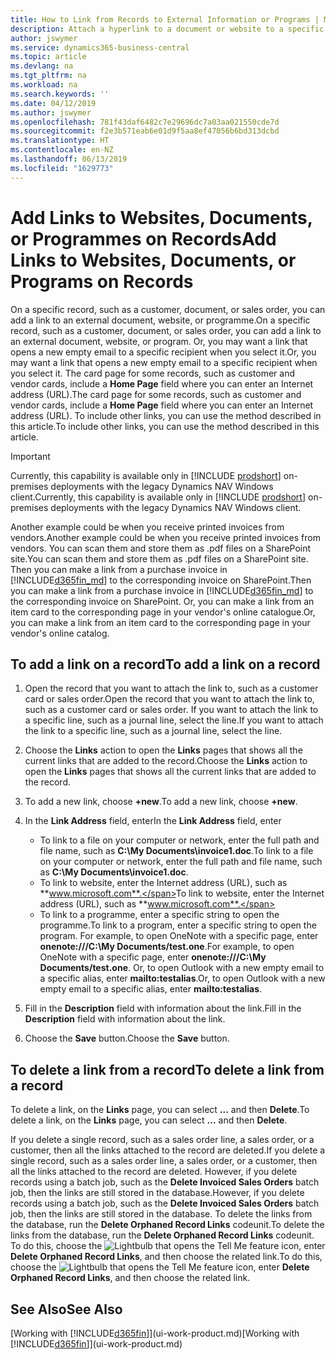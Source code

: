```yaml
---
title: How to Link from Records to External Information or Programs | Microsoft Docs
description: Attach a hyperlink to a document or website to a specific record, such as a customer or document.
author: jswymer
ms.service: dynamics365-business-central
ms.topic: article
ms.devlang: na
ms.tgt_pltfrm: na
ms.workload: na
ms.search.keywords: ''
ms.date: 04/12/2019
ms.author: jswymer
ms.openlocfilehash: 781f43daf6482c7e29696dc7a03aa021550cde7d
ms.sourcegitcommit: f2e3b571eab6e01d9f5aa8ef47056b6bd313dcbd
ms.translationtype: HT
ms.contentlocale: en-NZ
ms.lasthandoff: 06/13/2019
ms.locfileid: "1629773"
---
```

# <a name="add-links-to-websites-documents-or-programs-on-records"></a><span data-ttu-id="cac0a-103">Add Links to Websites, Documents, or Programmes on Records</span><span class="sxs-lookup"><span data-stu-id="cac0a-103">Add Links to Websites, Documents, or Programs on Records</span></span>
<span data-ttu-id="cac0a-104">On a specific record, such as a customer, document, or sales order, you can add a link to an external document, website, or programme.</span><span class="sxs-lookup"><span data-stu-id="cac0a-104">On a specific record, such as a customer, document, or sales order, you can add a link to an external document, website, or program.</span></span> <span data-ttu-id="cac0a-105">Or, you may want a link that opens a new empty email to a specific recipient when you select it.</span><span class="sxs-lookup"><span data-stu-id="cac0a-105">Or, you may want a link that opens a new empty email to a specific recipient when you select it.</span></span> <span data-ttu-id="cac0a-106">The card page for some records, such as customer and vendor cards, include a **Home Page** field where you can enter an Internet address (URL).</span><span class="sxs-lookup"><span data-stu-id="cac0a-106">The card page for some records, such as customer and vendor cards, include a **Home Page** field where you can enter an Internet address (URL).</span></span> <span data-ttu-id="cac0a-107">To include other links, you can use the method described in this article.</span><span class="sxs-lookup"><span data-stu-id="cac0a-107">To include other links, you can use the method described in this article.</span></span>  

> [!IMPORTANT]
> <span data-ttu-id="cac0a-108">Currently, this capability is available only in [!INCLUDE [prodshort](includes/prodshort.md)] on-premises deployments with the legacy Dynamics NAV Windows client.</span><span class="sxs-lookup"><span data-stu-id="cac0a-108">Currently, this capability is available only in [!INCLUDE [prodshort](includes/prodshort.md)] on-premises deployments with the legacy Dynamics NAV Windows client.</span></span>  

<span data-ttu-id="cac0a-109">Another example could be when you receive printed invoices from vendors.</span><span class="sxs-lookup"><span data-stu-id="cac0a-109">Another example could be when you receive printed invoices from vendors.</span></span> <span data-ttu-id="cac0a-110">You can scan them and store them as .pdf files on a SharePoint site.</span><span class="sxs-lookup"><span data-stu-id="cac0a-110">You can scan them and store them as .pdf files on a SharePoint site.</span></span> <span data-ttu-id="cac0a-111">Then you can make a link from a purchase invoice in [!INCLUDE[d365fin_md](includes/d365fin_md.md)] to the corresponding invoice on  SharePoint.</span><span class="sxs-lookup"><span data-stu-id="cac0a-111">Then you can make a link from a purchase invoice in [!INCLUDE[d365fin_md](includes/d365fin_md.md)] to the corresponding invoice on  SharePoint.</span></span> <span data-ttu-id="cac0a-112">Or, you can make a link from an item card to the corresponding page in your vendor's online catalogue.</span><span class="sxs-lookup"><span data-stu-id="cac0a-112">Or, you can make a link from an item card to the corresponding page in your vendor's online catalog.</span></span>

## <a name="to-add-a-link-on-a-record"></a><span data-ttu-id="cac0a-113">To add a link on a record</span><span class="sxs-lookup"><span data-stu-id="cac0a-113">To add a link on a record</span></span>   

1.  <span data-ttu-id="cac0a-114">Open the record that you want to attach the link to, such as a customer card or sales order.</span><span class="sxs-lookup"><span data-stu-id="cac0a-114">Open the record that you want to attach the link to, such as a customer card or sales order.</span></span> <span data-ttu-id="cac0a-115">If you want to attach the link to a specific line, such as a journal line, select the line.</span><span class="sxs-lookup"><span data-stu-id="cac0a-115">If you want to attach the link to a specific line, such as a journal line, select the line.</span></span>  

2.  <span data-ttu-id="cac0a-116">Choose the **Links** action to open the **Links** pages that shows all the current links that are added to the record.</span><span class="sxs-lookup"><span data-stu-id="cac0a-116">Choose the **Links** action to open the **Links** pages that shows all the current links that are added to the record.</span></span>

3. <span data-ttu-id="cac0a-117">To add a new link, choose **+new**.</span><span class="sxs-lookup"><span data-stu-id="cac0a-117">To add a new link, choose **+new**.</span></span>

4.  <span data-ttu-id="cac0a-118">In the **Link Address** field, enter</span><span class="sxs-lookup"><span data-stu-id="cac0a-118">In the **Link Address** field, enter</span></span>

    -   <span data-ttu-id="cac0a-119">To link to a file on your computer or network, enter the full path and file name, such as  **C:\My Documents\invoice1.doc**.</span><span class="sxs-lookup"><span data-stu-id="cac0a-119">To link to a file on your computer or network, enter the full path and file name, such as  **C:\My Documents\invoice1.doc**.</span></span>
    -   <span data-ttu-id="cac0a-120">To link to website, enter the Internet address (URL), such as **www.microsoft.com**.</span><span class="sxs-lookup"><span data-stu-id="cac0a-120">To link to website, enter the Internet address (URL), such as **www.microsoft.com**.</span></span>
    -   <span data-ttu-id="cac0a-121">To link to a programme, enter a specific string to open the programme.</span><span class="sxs-lookup"><span data-stu-id="cac0a-121">To link to a program, enter a specific string to open the program.</span></span> <span data-ttu-id="cac0a-122">For example, to open OneNote with a specific page, enter **onenote:///C:\My Documents/test.one**.</span><span class="sxs-lookup"><span data-stu-id="cac0a-122">For example, to open OneNote with a specific page, enter **onenote:///C:\My Documents/test.one**.</span></span> <span data-ttu-id="cac0a-123">Or, to open Outlook with a new empty email to a specific alias, enter **mailto:testalias**.</span><span class="sxs-lookup"><span data-stu-id="cac0a-123">Or, to open Outlook with a new empty email to a specific alias, enter **mailto:testalias**.</span></span>  

5.  <span data-ttu-id="cac0a-124">Fill in the **Description** field with information about the link.</span><span class="sxs-lookup"><span data-stu-id="cac0a-124">Fill in the **Description** field with information about the link.</span></span>  

6.  <span data-ttu-id="cac0a-125">Choose the **Save** button.</span><span class="sxs-lookup"><span data-stu-id="cac0a-125">Choose the **Save** button.</span></span>  

## <a name="to-delete-a-link-from-a-record"></a><span data-ttu-id="cac0a-126">To delete a link from a record</span><span class="sxs-lookup"><span data-stu-id="cac0a-126">To delete a link from a record</span></span>  

<span data-ttu-id="cac0a-127">To delete a link, on the **Links** page, you can select **...** and then **Delete**.</span><span class="sxs-lookup"><span data-stu-id="cac0a-127">To delete a link, on the **Links** page, you can select **...** and then **Delete**.</span></span>

<span data-ttu-id="cac0a-128">If you delete a single record, such as a sales order line, a sales order, or a customer, then all the links attached to the record are deleted.</span><span class="sxs-lookup"><span data-stu-id="cac0a-128">If you delete a single record, such as a sales order line, a sales order, or a customer, then all the links attached to the record are deleted.</span></span> <span data-ttu-id="cac0a-129">However, if you delete records using a batch job, such as the **Delete Invoiced Sales Orders** batch job, then the links are still stored in the database.</span><span class="sxs-lookup"><span data-stu-id="cac0a-129">However, if you delete records using a batch job, such as the **Delete Invoiced Sales Orders** batch job, then the links are still stored in the database.</span></span> <span data-ttu-id="cac0a-130">To delete the links from the database, run the **Delete Orphaned Record Links** codeunit.</span><span class="sxs-lookup"><span data-stu-id="cac0a-130">To delete the links from the database, run the **Delete Orphaned Record Links** codeunit.</span></span> <span data-ttu-id="cac0a-131">To do this, choose the ![Lightbulb that opens the Tell Me feature](media/ui-search/search_small.png "Tell me what you want to do") icon, enter **Delete Orphaned Record Links**, and then choose the related link.</span><span class="sxs-lookup"><span data-stu-id="cac0a-131">To do this, choose the ![Lightbulb that opens the Tell Me feature](media/ui-search/search_small.png "Tell me what you want to do") icon, enter **Delete Orphaned Record Links**, and then choose the related link.</span></span>   

<!-- ### To run delete orphaned record links  

1.  Choose the ![Lightbulb that opens the Tell Me feature](media/ui-search/search_small.png "Tell me what you want to do") icon, enter **Data Deletion**, and then choose the related link.  

2.  On the **Data Deletion** page, choose **Tasks**, and then choose **Delete Orphaned Record Links**.  -->

## <a name="see-also"></a><span data-ttu-id="cac0a-132">See Also</span><span class="sxs-lookup"><span data-stu-id="cac0a-132">See Also</span></span>  
<span data-ttu-id="cac0a-133">[Working with [!INCLUDE[d365fin](includes/d365fin_md.md)]](ui-work-product.md)</span><span class="sxs-lookup"><span data-stu-id="cac0a-133">[Working with [!INCLUDE[d365fin](includes/d365fin_md.md)]](ui-work-product.md)</span></span>  
